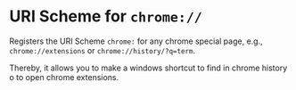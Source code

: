 # URI Scheme for `chrome://`

Registers the URI Scheme `chrome:` for any chrome special page, e.g., `chrome://extensions` or `chrome://history/?q=term`.

Thereby, it allows you to make a windows shortcut to find in chrome history o to open chrome extensions.
